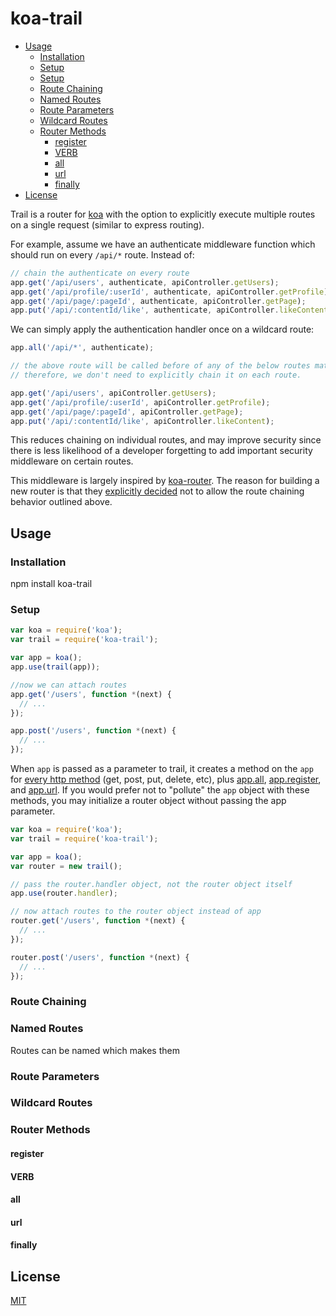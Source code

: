 # koa-trail

* [Usage](#usage)
    * [Installation](#installation)
    * [Setup](#setup)
    * [Setup](#setup)
    * [Route Chaining](#route-chaining)
    * [Named Routes](#named-routes)
    * [Route Parameters](#route-parameters)
    * [Wildcard Routes](#wildcard-routes)
    * [Router Methods](#router-methods)
        * [register](#router-register)
        * [VERB](#router-verb)
        * [all](#router-all)
        * [url](#router-url)
        * [finally](#router-finally)
* [License](#license)

Trail is a router for [koa](https://github.com/koajs/koa) with the option to explicitly execute multiple routes on a single request (similar to express routing).

For example, assume we have an authenticate middleware function which should run on every `/api/*` route. Instead of:

```javascript
// chain the authenticate on every route 
app.get('/api/users', authenticate, apiController.getUsers);
app.get('/api/profile/:userId', authenticate, apiController.getProfile);
app.get('/api/page/:pageId', authenticate, apiController.getPage);
app.put('/api/:contentId/like', authenticate, apiController.likeContent);
```

We can simply apply the authentication handler once on a wildcard route:

```javascript
app.all('/api/*', authenticate);

// the above route will be called before of any of the below routes matching /api/*
// therefore, we don't need to explicitly chain it on each route.

app.get('/api/users', apiController.getUsers);
app.get('/api/profile/:userId', apiController.getProfile);
app.get('/api/page/:pageId', apiController.getPage);
app.put('/api/:contentId/like', apiController.likeContent);
```

This reduces chaining on individual routes, and may improve security since there is less likelihood of a developer forgetting to add important security middleware on certain routes.

This middleware is largely inspired by [koa-router](https://github.com/alexmingoia/koa-router). The reason for building a new router is that they [explicitly decided](https://github.com/alexmingoia/koa-router/pull/41) not to allow the route chaining behavior outlined above.

<a name="usage"></a>
## Usage

<a name="installation"></a>
### Installation

   npm install koa-trail

<a name="setup"></a>
### Setup

```javascript
var koa = require('koa');
var trail = require('koa-trail');

var app = koa();
app.use(trail(app));

//now we can attach routes
app.get('/users', function *(next) {
  // ...
});

app.post('/users', function *(next) {
  // ...
});
```


When `app` is passed as a parameter to trail, it creates a method on the `app` for [every http method](#router-verb) (get, post, put, delete, etc), plus [app.all](#router-all), [app.register](#router-register), and [app.url](#router-url). If you would prefer not to "pollute" the `app` object with these methods, you may initialize a router object without passing the app parameter.

```javascript
var koa = require('koa');
var trail = require('koa-trail');

var app = koa();
var router = new trail();

// pass the router.handler object, not the router object itself
app.use(router.handler); 

// now attach routes to the router object instead of app
router.get('/users', function *(next) {
  // ...
});

router.post('/users', function *(next) {
  // ...
});
```

<a name="route-chaining"></a>
### Route Chaining

<a name="named-routes"></a>
### Named Routes

Routes can be named which makes them 

<a name="route-parameters"></a>
### Route Parameters

<a name="wildcard-routes"></a>
### Wildcard Routes

<a name="router-methods"></a>
### Router Methods

<a name="router-register"></a>
#### register

<a name="router-verb"></a>
#### VERB

<a name="router-all"></a>
#### all

<a name="router-url"></a>
#### url

<a name="router-finally"></a>
#### finally

<a name="license"></a>
## License

[MIT](https://github.com/bretcope/koa-trail/raw/master/LICENSE.MIT)
